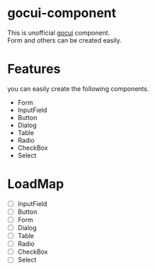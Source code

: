 # gocui-component
This is unofficial [gocui](https://github.com/jroimartin/gocui) component.  
Form and others can be created easily.

# Features
you can easily create the following components.

- Form
- InputField
- Button
- Dialog
- Table
- Radio
- CheckBox
- Select

# LoadMap
- [ ] InputField
- [ ] Button
- [ ] Form
- [ ] Dialog
- [ ] Table
- [ ] Radio
- [ ] CheckBox
- [ ] Select
